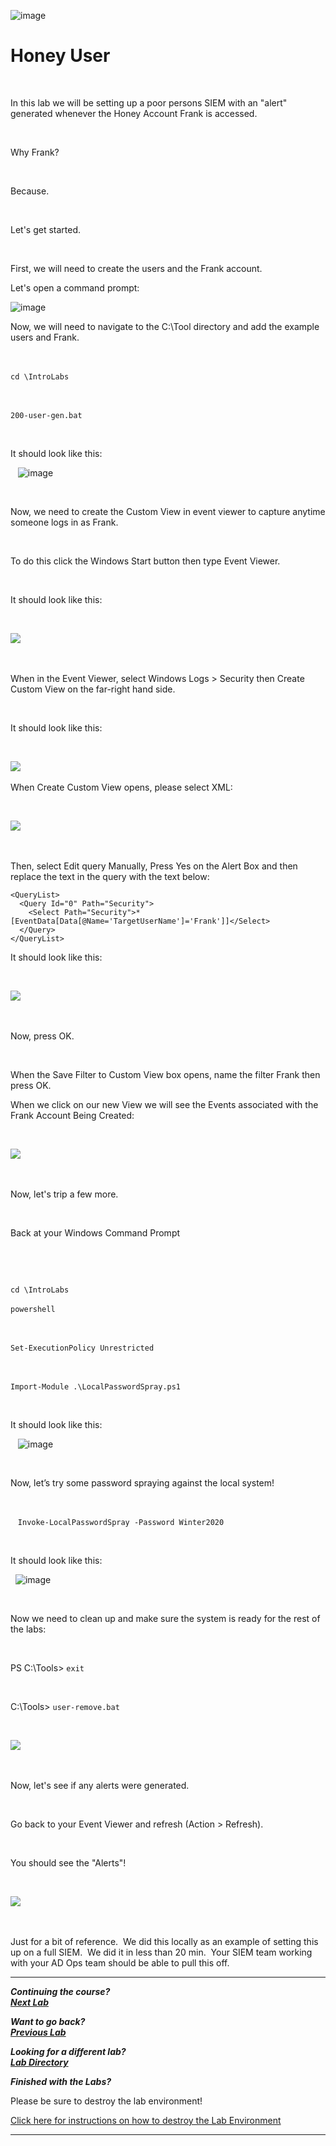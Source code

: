 ![image](https://github.com/user-attachments/assets/068fae26-6e8f-402f-ad69-63a4e6a1f59e)
 

# Honey User 

  

In this lab we will be setting up a poor persons SIEM with an "alert" generated whenever the Honey Account Frank is accessed. 

  

Why Frank? 

  

Because. 

  

Let's get started. 

  

First, we will need to create the users and the Frank account. 

Let's open a command prompt:

![image](https://github.com/user-attachments/assets/1abaf0d9-e8ed-4bfb-afab-1de17ad0f081)



Now, we will need to navigate to the C:\Tool directory and add the example users and Frank. 

  

`cd \IntroLabs` 

  

`200-user-gen.bat` 

  

It should look like this: 

  
![image](https://github.com/user-attachments/assets/d659078e-4504-4e8e-9800-b15db7aebb64)


  

Now, we need to create the Custom View in event viewer to capture anytime someone logs in as Frank. 

  

To do this click the Windows Start button then type Event Viewer. 

  

It should look like this: 

  

![](attachment/Clipboard_2021-03-12-11-16-35.png) 

  

When in the Event Viewer, select Windows Logs > Security then Create Custom View on the far-right hand side. 

  

It should look like this: 

  

![](attachment/Clipboard_2021-03-12-11-18-15.png) 

When Create Custom View opens, please select XML: 

  

![](attachment/Clipboard_2021-03-12-11-19-02.png) 

  

Then, select Edit query Manually, Press Yes on the Alert Box and then replace the text in the query with the text below: 

~~~~~~ 
<QueryList>
  <Query Id="0" Path="Security">
    <Select Path="Security">* [EventData[Data[@Name='TargetUserName']='Frank']]</Select>
  </Query>
</QueryList>

~~~~~~

It should look like this: 

  

![](attachment/Clipboard_2021-03-12-11-21-57.png) 

  

Now, press OK. 

  

When the Save Filter to Custom View box opens, name the filter Frank then press OK. 


When we click on our new View we will see the Events associated with the Frank Account Being Created: 

  

![](attachment/Clipboard_2021-03-12-11-24-20.png) 

  

Now, let's trip a few more. 

  

Back at your Windows Command Prompt 

  

  


`cd \IntroLabs`


 `powershell` 

  

 `Set-ExecutionPolicy Unrestricted` 

  

 `Import-Module .\LocalPasswordSpray.ps1` 

  

It should look like this: 

  
![image](https://github.com/user-attachments/assets/04441fb8-95ba-441c-8ccd-a18027b064da)


  

Now, let’s try some password spraying against the local system! 

  

  
`Invoke-LocalPasswordSpray -Password Winter2020` 

  

It should look like this: 

  ![image](https://github.com/user-attachments/assets/42e83694-5305-411e-bae8-b28f4cbb7598)



  

Now we need to clean up and make sure the system is ready for the rest of the labs: 

  

PS C:\Tools> `exit` 

  

C:\Tools> `user-remove.bat` 

  

![](attachment/Clipboard_2021-03-12-11-30-08.png) 

  

Now, let's see if any alerts were generated. 

  

Go back to your Event Viewer and refresh (Action > Refresh). 

  

You should see the "Alerts"! 

  

![](attachment/Clipboard_2021-03-12-11-32-18.png) 

  

Just for a bit of reference.  We did this locally as an example of setting this up on a full SIEM.  We did it in less than 20 min.  Your SIEM team working with your AD Ops team should be able to pull this off. 

***                                                                 
<b><i>Continuing the course? </br>[Next Lab](/IntroClassFiles/Tools/IntroClass/pcap/AdvancedC2PCAPAnalysis.md)</i></b>

<b><i>Want to go back? </br>[Previous Lab](/IntroClassFiles/Tools/IntroClass/honeyshare/HoneyShare.md)</i></b>

<b><i>Looking for a different lab? </br>[Lab Directory](/IntroClassFiles/navigation.md)</i></b>

***Finished with the Labs?***

Please be sure to destroy the lab environment!

[Click here for instructions on how to destroy the Lab Environment](/IntroClassFiles/Tools/IntroClass/LabDestruction/labdestruction.md)

---

  

 

 


